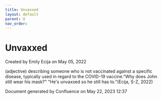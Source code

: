 ```yaml
---
title: Unvaxxed
layout: default
parent: U
nav_order:
---
```


# Unvaxxed

Created by  Emily Ecija on May 05, 2022

(adjective) describing someone who is not vaccinated against a specific disease, typically used in regard to the COVID-19 vaccine.&quot;Why does John still wear his mask?&quot; &quot;He's unvaxxed so he still has to.&quot;(Ecija, S-Z, 2022)

Document generated by Confluence on May 22, 2023 12:37


